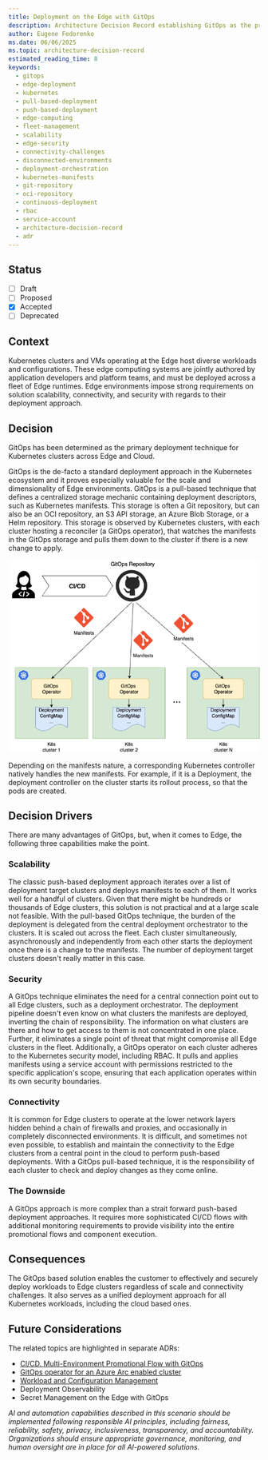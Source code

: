 ```yaml
---
title: Deployment on the Edge with GitOps
description: Architecture Decision Record establishing GitOps as the primary deployment technique for Kubernetes clusters across edge and cloud environments. Addresses scalability, security, and connectivity challenges in edge computing through pull-based deployment approach, comparing against traditional push-based methods for fleet management of hundreds to thousands of edge clusters.
author: Eugene Fedorenko
ms.date: 06/06/2025
ms.topic: architecture-decision-record
estimated_reading_time: 8
keywords:
  - gitops
  - edge-deployment
  - kubernetes
  - pull-based-deployment
  - push-based-deployment
  - edge-computing
  - fleet-management
  - scalability
  - edge-security
  - connectivity-challenges
  - disconnected-environments
  - deployment-orchestration
  - kubernetes-manifests
  - git-repository
  - oci-repository
  - continuous-deployment
  - rbac
  - service-account
  - architecture-decision-record
  - adr
---
```


## Status

- [ ] Draft
- [ ] Proposed
- [X] Accepted
- [ ] Deprecated

## Context

Kubernetes clusters and VMs operating at the Edge host diverse workloads and configurations. These edge computing systems are jointly authored by application developers and platform teams,
and must be deployed across a fleet of Edge runtimes. Edge environments impose strong requirements on solution scalability, connectivity, and security with regards to their deployment approach.

## Decision

GitOps has been determined as the primary deployment technique for Kubernetes clusters across Edge and Cloud.

GitOps is the de-facto a standard deployment approach in the Kubernetes ecosystem and it proves especially valuable for the scale and dimensionality of Edge environments.
GitOps is a pull-based technique that defines a centralized storage mechanic containing deployment descriptors, such as Kubernetes manifests. This storage is often a Git repository,
but can also be an OCI repository, an S3 API storage, an Azure Blob Storage, or a Helm repository.
This storage is observed by Kubernetes clusters, with each cluster hosting a reconciler (a GitOps operator),
that watches the manifests in the GitOps storage and pulls them down to the cluster if there is a new change to apply.

![GitOps Concept](./media/gitops-concept.png)

Depending on the manifests nature, a corresponding Kubernetes controller natively handles the new manifests.
For example, if it is a Deployment, the deployment controller on the cluster starts its rollout process, so that the pods are created.

## Decision Drivers

There are many advantages of GitOps, but, when it comes to Edge, the following three capabilities make the point.

### Scalability

The classic push-based deployment approach iterates over a list of deployment target clusters and deploys manifests to each of them. It works well for a handful of clusters.
Given that there might be hundreds or thousands of Edge clusters, this solution is not practical and at a large scale not feasible. With the pull-based GitOps technique,
the burden of the deployment is delegated from the central deployment orchestrator to the clusters.
It is scaled out across the fleet. Each cluster simultaneously, asynchronously and independently
from each other starts the deployment once there is a change to the manifests. The number of deployment target clusters doesn't really matter in this case.

### Security

A GitOps technique eliminates the need for a central connection point out to all Edge clusters, such as a deployment orchestrator.
The deployment pipeline doesn't even know on what clusters the manifests are deployed, inverting the chain of responsibility.
The information on what clusters are there and how to get access to them is not concentrated in one place.
Further, it eliminates a single point of threat that might compromise all Edge clusters in the fleet.
Additionally, a GitOps operator on each cluster adheres to the Kubernetes security model, including RBAC.
It pulls and applies manifests using a service account with permissions restricted to the specific application's scope, ensuring that each application operates within its own security boundaries.

### Connectivity

It is common for Edge clusters to operate at the lower network layers hidden behind a chain of firewalls and proxies, and occasionally in completely disconnected environments.
It is difficult, and sometimes not even possible, to establish and maintain the connectivity to the Edge clusters from a central point in the cloud to perform push-based deployments.
With a GitOps pull-based technique, it is the responsibility of each cluster to check and deploy changes as they come online.

### The Downside

A GitOps approach is more complex than a strait forward push-based deployment approaches.
It requires more sophisticated CI/CD flows with additional monitoring requirements to provide visibility into the entire promotional
flows and component execution.

## Consequences

The GitOps based solution enables the customer to effectively and securely deploy workloads to Edge clusters regardless of scale and connectivity challenges.
It also serves as a unified deployment approach for all Kubernetes workloads, including the cloud based ones.

## Future Considerations

The related topics are highlighted in separate ADRs:

- [CI/CD. Multi-Environment Promotional Flow with GitOps](./cicd-gitops.md)
- [GitOps operator for an Azure Arc enabled cluster](./gitops-operator.md)
- [Workload and Configuration Management](./workload-configuration-management.md)
- Deployment Observability
- Secret Management on the Edge with GitOps

*AI and automation capabilities described in this scenario should be implemented following responsible AI principles, including fairness, reliability, safety, privacy, inclusiveness, transparency, and accountability. Organizations should ensure appropriate governance, monitoring, and human oversight are in place for all AI-powered solutions.*
